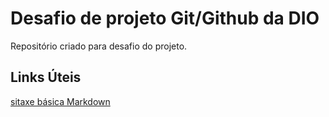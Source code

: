 # Desafio de projeto Git/Github da DIO
Repositório criado para desafio do projeto.

## Links Úteis
[sitaxe básica Markdown](https://www.markdownguide.org/basic-syntax/)
